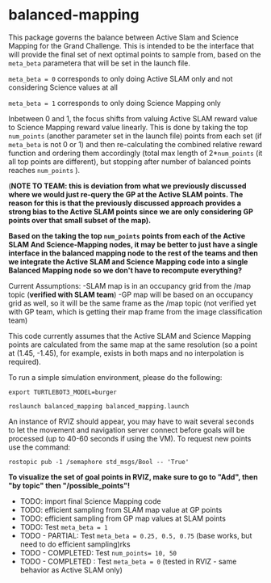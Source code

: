 # balanced-mapping

This package governs the balance between Active Slam and Science Mapping for the Grand Challenge.  This is intended to be the interface that will provide the final set of next optimal points to sample from, based on the ```meta_beta``` parametera that will be set in the launch file.

```meta_beta = 0``` corresponds to only doing Active SLAM only and not considering Science values at all

```meta_beta = 1``` corresponds to only doing Science Mapping only 

Inbetween 0 and 1, the focus shifts from valuing Active SLAM reward value to Science Mapping reward value linearly.  This is done by taking the top ```num_points``` (another parameter set in the launch file) points from each set (if ```meta_beta``` is not 0 or 1) and then re-calculating the combined relative reward function and ordering them accordingly (total max length of 2*```num_points```  (it all top points are different), but stopping after number of balanced points reaches ```num_points``` ). 

(**NOTE TO TEAM: this is deviation from what we previously discussed where we would just re-query the GP at the Active SLAM points.  The reason for this is that the previously discussed approach provides a strong bias to the Active SLAM points since we are only considering GP points over that small subset of the map).**

**Based on the taking the top ```num_points``` points from each of the Active SLAM And Science-Mapping nodes, it may be better to just have a single interface in the balanced mapping node to the rest of the teams and then we integrate the Active SLAM and Science Mapping code into a single Balanced Mapping node so we don't have to recompute everything?**

Current Assumptions:
-SLAM map is in an occupancy grid from the /map topic (**verified with SLAM team**)
-GP map will be based on an occupancy grid as well, so it will be the same frame as the /map topic (not verified yet with GP team, which is getting their map frame from the image classification team)

This code currently assumes that the Active SLAM and Science Mapping points are calculated from the same map at the same resolution (so a point at (1.45, -1.45), for example, exists in both maps and no interpolation is required).  

To run a simple simulation environment, please do the following:

```export TURTLEBOT3_MODEL=burger```

```roslaunch balanced_mapping balanced_mapping.launch```

An instance of RVIZ should appear, you may have to wait several seconds to let the movement and navigation server connect before goals will be processed (up to 40-60 seconds if using the VM).  To request new points use the command:

```rostopic pub -1 /semaphore std_msgs/Bool -- 'True'```

**To visualize the set of goal points in RVIZ, make sure to go to "Add", then "by topic" then "/possible_points"!**

* TODO: import final Science Mapping code
* TODO: efficient sampling from SLAM map value at GP points
* TODO: efficient sampling from GP map values at SLAM points
* TODO: Test ```meta_beta = 1``` 
* TODO - PARTIAL: Test ```meta_beta = 0.25, 0.5, 0.75``` (base works, but need to do efficient sampling)rks 
* TODO - COMPLETED: Test ```num_points= 10, 50``` 
* TODO - COMPLETED : Test ```meta_beta = 0``` (tested in RVIZ - same behavior as Active SLAM only)  
